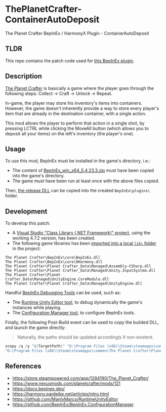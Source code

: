 # ThePlanetCrafter-ContainerAutoDeposit
The Planet Crafter BepInEx / HarmonyX Plugin - ContainerAutoDeposit

## TLDR

This repo contains the patch code used for [this BepInEx plugin](https://www.nexusmods.com/planetcrafter/mods/121).

## Description

[The Planet Crafter](https://store.steampowered.com/app/1284190/The_Planet_Crafter/) is basically a game where the player goes through the following steps: Collect -> Craft -> Unlock -> Repeat.

In-game, the player may store his inventory's items into containers. However, the game doesn't inherently provide a way to store every player's item that are already in the destination container, with a single action. 

This mod allows the player to perform that action in a single shot, by pressing LCTRL while clicking the MoveAll button (which allows you to deposit all your items) on the left's inventory (the player's one).

## Usage

To use this mod, BepInEx must be installed in the game's directory, i.e.:
- The content of [BepInEx_win_x64_5.4.23.3.zip](https://github.com/BepInEx/BepInEx/releases/tag/v5.4.23.3) must have been copied into the game's directory.
- The game must have been run at least once with the above files copied.

Then, [the release DLL](https://github.com/jamarir/ThePlanetCrafter-ContainerAutoDeposit/releases) can be copied into the created `BepInEx\plugins\` folder.

## Development

To develop this patch:
- A [Visual Studio "Class Library (.NET Framework)" project](https://docs.bepinex.dev/v5.4.11/articles/dev_guide/plugin_tutorial/1_setup.html), using the working 4.7.2 version, has been created.
- The following game libraries has been [imported into a local `lib\` folder](https://docs.bepinex.dev/articles/dev_guide/plugin_tutorial/2_plugin_start.html#referencing-from-local-install) in the project:
```
The Planet Crafter\BepInEx\core\BepInEx.dll
The Planet Crafter\BepInEx\core\0Harmony.dll
The Planet Crafter\Planet Crafter_Data\Managed\Assembly-CSharp.dll
The Planet Crafter\Planet Crafter_Data\Managed\Unity.InputSystem.dll
The Planet Crafter\Planet Crafter_Data\Managed\UnityEngine.CoreModule.dll
The Planet Crafter\Planet Crafter_Data\Managed\UnityEngine.dll
```

Handful [BepInEx Debugging Tools](https://docs.bepinex.dev/articles/dev_guide/dev_tools.html) can be used, such as:
- The [Runtime Unity Editor tool](https://github.com/ManlyMarco/RuntimeUnityEditor), to debug dynamically the game's instances while playing.
- The [Configuration Manager tool](https://github.com/BepInEx/BepInEx.ConfigurationManager), to configure BepInEx tools.

Finally, the following Post-Build event can be used to copy the builded DLL, and launch the game directly:
> Naturally, the paths should be updated accordingly if non-existent.
```powershell
xcopy /q /y "$(TargetPath)" "D:\Program Files (x86)\Steam\steamapps\common\The Planet Crafter\BepInEx\plugins\"
"D:\Program Files (x86)\Steam\steamapps\common\The Planet Crafter\Planet Crafter.exe"
```

## References

- https://store.steampowered.com/app/1284190/The_Planet_Crafter/
- https://www.nexusmods.com/planetcrafter/mods/121
- https://docs.bepinex.dev/
- https://harmony.pardeike.net/articles/intro.html
- https://github.com/ManlyMarco/RuntimeUnityEditor
- https://github.com/BepInEx/BepInEx.ConfigurationManager